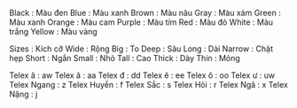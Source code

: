 Black : Màu đen <!--srs:2022-07-09T22:04:44Z|1|1|260-->
Blue : Màu xanh 
Brown : Màu nâu 
Gray : Màu xám 
Green : Màu xanh 
Orange : Màu cam 
Purple : Màu tím 
Red : Màu đỏ 
White : Màu trắng 
Yellow : Màu vàng 

Sizes : Kích cỡ 
Wide : Rộng 
Big : To 
Deep : Sâu 
Long : Dài 
Narrow : Chật hẹp 
Short : Ngắn 
Small : Nhỏ 
Tall : Cao 
Thick : Dày 
Thin : Mỏng 

Telex ă : aw
Telex â : aa
Telex đ : dd
Telex ê : ee
Telex ô : oo
Telex ư : uw
Telex Ngang : z
Telex Huyền : f
Telex Sắc : s
Telex Hỏi : r
Telex Ngã : x
Telex Nặng : j
